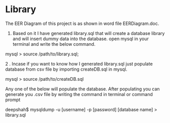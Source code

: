Library
=======

The EER Diagram of this project is as shown in word file EERDiagram.doc.

1. Based on it I have generated library.sql that will create a database library and will insert dummy data into the database.
open mysql in your terminal and write the below command.

mysql > source /path/to/library.sql;


2 . Incase if you want to know how I generated library.sql just populate database from csv file by importing createDB.sql in mysql.

mysql > source /path/to/createDB.sql

Any one of the below will populate the database.
After populating you can generate you .csv file by writing the command in terminal or command prompt

deepshah$ mysqldump -u [username] -p [password] [database name] > library.sql